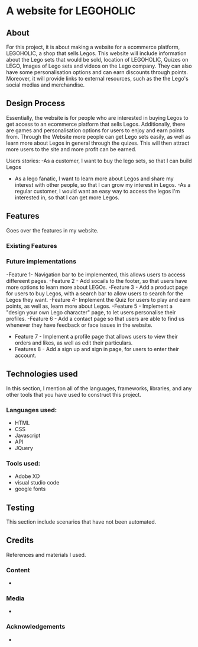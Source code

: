 # A website for LEGOHOLIC 
## About

 For this project, it is about making a website for a ecommerce platform, LEGOHOLIC, a shop that sells Legos.
 This website will include information about the Lego sets that would be sold, location of LEGOHOLIC, Quizes on LEGO, Images of Lego sets and videos on the Lego company. They can also have some personalisation options and can earn discounts through points. Moreover, it will provide links to external resources, such as the the Lego's social medias and merchandise.


## Design Process

Essentially, the website is for people who are interested in buying Legos to get access to an ecommerce platform that sells Legos. Additionally, there are games and personalisation options for users to enjoy and earn points from. Through the Website more people can get Lego sets easily, as well as learn more about Legos in general through the quizes. This will then attract more users to the site and more profit can be earned.

Users stories:
-As a customer, I want to buy the lego sets, so that I can build Legos
- As a lego fanatic, I want to learn more about Legos and share my interest with other people, so that I can grow my interest in Legos.
-As a regular customer, I would want an easy way to access the legos I'm interested in, so that I can get more Legos.

## Features

Goes over the features in my website.

### Existing Features
### Future implementations
-Feature 1- Navigation bar to be implemented, this allows users to access differeent pages.
-Feature 2 - Add socails to the footer, so that users have more options to learn more about LEGOs.
-Feature 3 - Add a product page for users to buy Legos, with a search bar to allow users to search for the Legos they want.
-Feature 4- Implement the Quiz for users to play and earn points, as well as, learn more about Legos.
-Feature 5 - Implement a "design your own Lego character" page, to let users personalise their profiles.
-Feature 6 - Add a contact page so that users are able to find us whenever they have feedback or face issues in the website.
- Feature 7 - Implement a profile page that allows users to view their orders and likes, as well as edit their particulars.
- Features 8 - Add a sign up and sign in page, for users to enter their account.


## Technologies used

In this section, I mention all of the languages, frameworks, libraries, and any other tools that you have used to construct this project. 

 ### Languages used:
- HTML
- CSS
- Javascript
- API
- JQuery
 ### Tools used:
- Adobe XD
- visual studio code
- google fonts


## Testing
 This section include scenarios that have not been automated.

 
## Credits
 References and materials I used. 

 ### Content
  - 
 ### Media
  - 
 ### Acknowledgements 
  - 